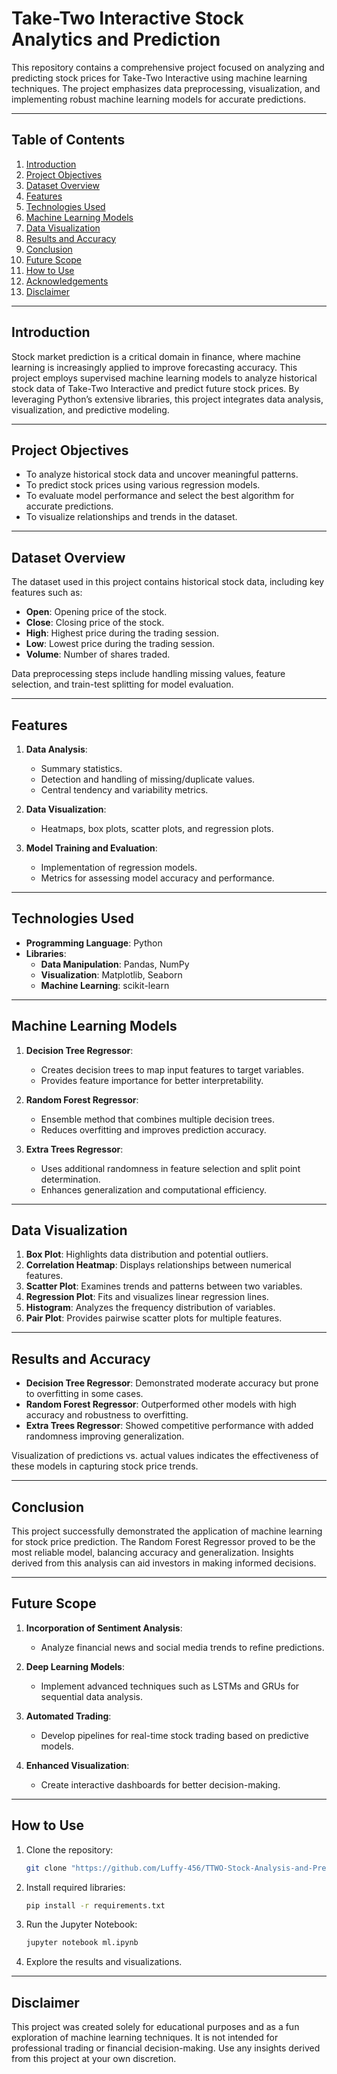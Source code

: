 # Take-Two Interactive Stock Analytics and Prediction

This repository contains a comprehensive project focused on analyzing and predicting stock prices for Take-Two Interactive using machine learning techniques. The project emphasizes data preprocessing, visualization, and implementing robust machine learning models for accurate predictions.

---

## Table of Contents

1. [Introduction](#introduction)
2. [Project Objectives](#project-objectives)
3. [Dataset Overview](#dataset-overview)
4. [Features](#features)
5. [Technologies Used](#technologies-used)
6. [Machine Learning Models](#machine-learning-models)
7. [Data Visualization](#data-visualization)
8. [Results and Accuracy](#results-and-accuracy)
9. [Conclusion](#conclusion)
10. [Future Scope](#future-scope)
11. [How to Use](#how-to-use)
12. [Acknowledgements](#acknowledgements)
13. [Disclaimer](#disclaimer)

---

## Introduction

Stock market prediction is a critical domain in finance, where machine learning is increasingly applied to improve forecasting accuracy. This project employs supervised machine learning models to analyze historical stock data of Take-Two Interactive and predict future stock prices. By leveraging Python’s extensive libraries, this project integrates data analysis, visualization, and predictive modeling.

---

## Project Objectives

- To analyze historical stock data and uncover meaningful patterns.
- To predict stock prices using various regression models.
- To evaluate model performance and select the best algorithm for accurate predictions.
- To visualize relationships and trends in the dataset.

---

## Dataset Overview

The dataset used in this project contains historical stock data, including key features such as:

- **Open**: Opening price of the stock.
- **Close**: Closing price of the stock.
- **High**: Highest price during the trading session.
- **Low**: Lowest price during the trading session.
- **Volume**: Number of shares traded.

Data preprocessing steps include handling missing values, feature selection, and train-test splitting for model evaluation.

---

## Features

1. **Data Analysis**:

   - Summary statistics.
   - Detection and handling of missing/duplicate values.
   - Central tendency and variability metrics.

2. **Data Visualization**:

   - Heatmaps, box plots, scatter plots, and regression plots.

3. **Model Training and Evaluation**:

   - Implementation of regression models.
   - Metrics for assessing model accuracy and performance.

---

## Technologies Used

- **Programming Language**: Python
- **Libraries**:
  - **Data Manipulation**: Pandas, NumPy
  - **Visualization**: Matplotlib, Seaborn
  - **Machine Learning**: scikit-learn

---

## Machine Learning Models

1. **Decision Tree Regressor**:

   - Creates decision trees to map input features to target variables.
   - Provides feature importance for better interpretability.

2. **Random Forest Regressor**:

   - Ensemble method that combines multiple decision trees.
   - Reduces overfitting and improves prediction accuracy.

3. **Extra Trees Regressor**:

   - Uses additional randomness in feature selection and split point determination.
   - Enhances generalization and computational efficiency.

---

## Data Visualization

1. **Box Plot**: Highlights data distribution and potential outliers.
2. **Correlation Heatmap**: Displays relationships between numerical features.
3. **Scatter Plot**: Examines trends and patterns between two variables.
4. **Regression Plot**: Fits and visualizes linear regression lines.
5. **Histogram**: Analyzes the frequency distribution of variables.
6. **Pair Plot**: Provides pairwise scatter plots for multiple features.

---

## Results and Accuracy

- **Decision Tree Regressor**: Demonstrated moderate accuracy but prone to overfitting in some cases.
- **Random Forest Regressor**: Outperformed other models with high accuracy and robustness to overfitting.
- **Extra Trees Regressor**: Showed competitive performance with added randomness improving generalization.

Visualization of predictions vs. actual values indicates the effectiveness of these models in capturing stock price trends.

---

## Conclusion

This project successfully demonstrated the application of machine learning for stock price prediction. The Random Forest Regressor proved to be the most reliable model, balancing accuracy and generalization. Insights derived from this analysis can aid investors in making informed decisions.

---

## Future Scope

1. **Incorporation of Sentiment Analysis**:

   - Analyze financial news and social media trends to refine predictions.

2. **Deep Learning Models**:

   - Implement advanced techniques such as LSTMs and GRUs for sequential data analysis.

3. **Automated Trading**:

   - Develop pipelines for real-time stock trading based on predictive models.

4. **Enhanced Visualization**:

   - Create interactive dashboards for better decision-making.

---

## How to Use

1. Clone the repository:
   ```bash
   git clone "https://github.com/Luffy-456/TTWO-Stock-Analysis-and-Prediction.git"
   ```
2. Install required libraries:
   ```bash
   pip install -r requirements.txt
   ```
3. Run the Jupyter Notebook:
   ```bash
   jupyter notebook ml.ipynb
   ```
4. Explore the results and visualizations.

---

## Disclaimer

This project was created solely for educational purposes and as a fun exploration of machine learning techniques. It is not intended for professional trading or financial decision-making. Use any insights derived from this project at your own discretion.
